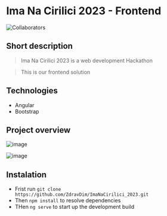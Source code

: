 # Ima Na Cirilici 2023 - Frontend

![Collaborators](https://img.shields.io/badge/Collaborators-3-green)

## Short description

> Ima Na Cirilici 2023 is a web development Hackathon

> This is our frontend solution


## Technologies

- Angular
- Bootstrap

## Project overview

![image](https://github.com/ZdravDim/ImaNaCirilici_2023/assets/72796409/3e5c95c5-1128-46d7-973f-0ed08a2f1198)

![image](https://github.com/ZdravDim/ImaNaCirilici_2023/assets/72796409/a30f444c-cc07-4692-9eb0-950b06363b9f)

## Instalation

- Frist run `git clone https://github.com/ZdravDim/ImaNaCirilici_2023.git`
- Then `npm install` to resolve dependencies
- THen `ng serve` to start up the development build

